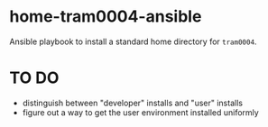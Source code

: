 home-tram0004-ansible
=====================

Ansible playbook to install a standard home directory for `tram0004`.

# TO DO

* distinguish between "developer" installs and "user" installs
* figure out a way to get the user environment installed uniformly


